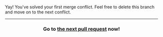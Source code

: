 Yay! You've solved your first merge conflict. Feel free to delete this branch and move on to the next conflict.

<hr>
<h3 align="center">Go to <a href="{{ url }}">the next pull request</a> now!</h3>
